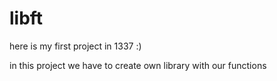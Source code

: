 # libft
here is my first project in 1337 :)

in this project we have to create own library with our functions

